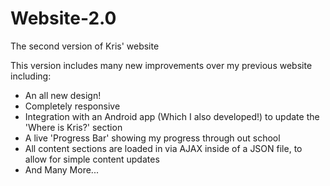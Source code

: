 # Website-2.0
The second version of Kris' website

This version includes many new improvements over my previous website including:
  * An all new design!
  * Completely responsive
  * Integration with an Android app (Which I also developed!) to update the 'Where is Kris?' section
  * A live 'Progress Bar' showing my progress through out school
  * All content sections are loaded in via AJAX inside of a JSON file, to allow for simple content updates
  * And Many More...
